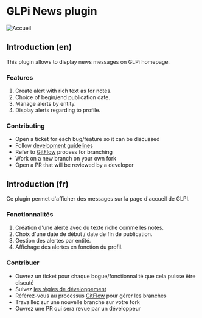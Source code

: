 # GLPi News plugin

![Accueil](/screenshot.png "Message en page d'accueil.")

## Introduction (en)

This plugin allows to display news messages on GLPi homepage.

### Features

1. Create alert with rich text as for notes.
2. Choice of begin/end publication date.
3. Manage alerts by entity.
4. Display alerts regarding to profile.

### Contributing

* Open a ticket for each bug/feature so it can be discussed
* Follow [development guidelines](http://glpi-developer-documentation.readthedocs.io/en/latest/plugins.html)
* Refer to [GitFlow](http://git-flow.readthedocs.io/) process for branching
* Work on a new branch on your own fork
* Open a PR that will be reviewed by a developer

## Introduction (fr)

Ce plugin permet d'afficher des messages sur la page d'accueil de GLPI.

### Fonctionnalités

1. Création d'une alerte avec du texte riche comme les notes.
2. Choix d'une date de début / date de fin de publication.
3. Gestion des alertes par entité.
4. Affichage des alertes en fonction du profil.

### Contribuer

* Ouvrez un ticket pour chaque bogue/fonctionnalité que cela puisse être discuté
* Suivez [les règles de développement](http://glpi-developer-documentation.readthedocs.io/en/latest/plugins.html)
* Référez-vous au processus [GitFlow](http://git-flow.readthedocs.io/) pour gérer les branches
* Travaillez sur une nouvelle branche sur votre fork
* Ouvrez une PR qui sera revue par un développeur

